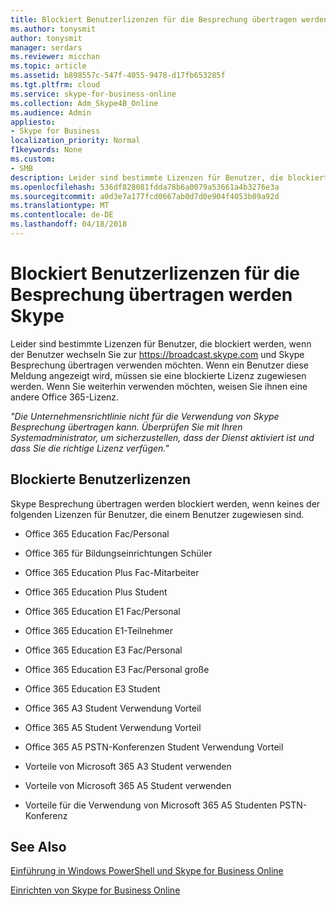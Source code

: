 ```yaml
---
title: Blockiert Benutzerlizenzen für die Besprechung übertragen werden Skype
ms.author: tonysmit
author: tonysmit
manager: serdars
ms.reviewer: micchan
ms.topic: article
ms.assetid: b898557c-547f-4055-9478-d17fb653285f
ms.tgt.pltfrm: cloud
ms.service: skype-for-business-online
ms.collection: Adm_Skype4B_Online
ms.audience: Admin
appliesto:
- Skype for Business
localization_priority: Normal
f1keywords: None
ms.custom:
- SMB
description: Leider sind bestimmte Lizenzen für Benutzer, die blockiert werden Wenn Benutzer zu wechseln https://broadcast.skype.com und Skype Besprechung übertragen verwenden möchten. Wenn ein Benutzer diese Meldung angezeigt wird, müssen sie eine blockierte Lizenz zugewiesen werden. Wenn Sie weiterhin verwenden möchten, weisen Sie ihnen eine andere Office 365-Lizenz.
ms.openlocfilehash: 536df828081fdda78b6a0079a53661a4b3276e3a
ms.sourcegitcommit: a0d3e7a177fcd0667ab0d7d0e904f4053b09a92d
ms.translationtype: MT
ms.contentlocale: de-DE
ms.lasthandoff: 04/18/2018
---
```

# <a name="blocked-user-licenses-for-skype-meeting-broadcast"></a>Blockiert Benutzerlizenzen für die Besprechung übertragen werden Skype

Leider sind bestimmte Lizenzen für Benutzer, die blockiert werden, wenn der Benutzer wechseln Sie zur https://broadcast.skype.com und Skype Besprechung übertragen verwenden möchten. Wenn ein Benutzer diese Meldung angezeigt wird, müssen sie eine blockierte Lizenz zugewiesen werden. Wenn Sie weiterhin verwenden möchten, weisen Sie ihnen eine andere Office 365-Lizenz.
  
 *"Die Unternehmensrichtlinie nicht für die Verwendung von Skype Besprechung übertragen kann. Überprüfen Sie mit Ihren Systemadministrator, um sicherzustellen, dass der Dienst aktiviert ist und dass Sie die richtige Lizenz verfügen."* 
  
## <a name="blocked-user-licenses"></a>Blockierte Benutzerlizenzen

Skype Besprechung übertragen werden blockiert werden, wenn keines der folgenden Lizenzen für Benutzer, die einem Benutzer zugewiesen sind.
  
- Office 365 Education Fac/Personal
    
- Office 365 für Bildungseinrichtungen Schüler
    
- Office 365 Education Plus Fac-Mitarbeiter
    
- Office 365 Education Plus Student
    
- Office 365 Education E1 Fac/Personal
    
- Office 365 Education E1-Teilnehmer
    
- Office 365 Education E3 Fac/Personal
    
- Office 365 Education E3 Fac/Personal große
    
- Office 365 Education E3 Student
    
- Office 365 A3 Student Verwendung Vorteil
    
- Office 365 A5 Student Verwendung Vorteil
    
- Office 365 A5 PSTN-Konferenzen Student Verwendung Vorteil
    
- Vorteile von Microsoft 365 A3 Student verwenden
    
- Vorteile von Microsoft 365 A5 Student verwenden
    
- Vorteile für die Verwendung von Microsoft 365 A5 Studenten PSTN-Konferenz
    
## <a name="related-topics"></a>See Also

[Einführung in Windows PowerShell und Skype for Business Online](https://go.microsoft.com/fwlink/?LinkId=525039)
  
[Einrichten von Skype for Business Online](../set-up-skype-for-business-online/set-up-skype-for-business-online.md)

  
 